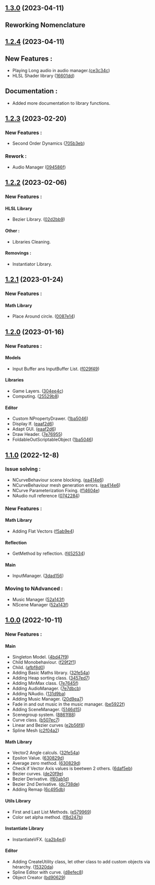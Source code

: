 ## [1.3.0](https://github.com/NazioLT/NZCore) (2023-04-11)

## Reworking Nomenclature

## [1.2.4](https://github.com/NazioLT/NZCore) (2023-04-11)

## New Features : 
* Playing Long audio in audio manager.([ce3c34c](https://github.com/NazioLT/NZCore/commit/ce3c34c2414ca7ff520cc17357d822cec6489b8f))
* HLSL Shader library ([16601dd](https://github.com/NazioLT/NZCore/commit/16601dddee6c6a35453821ce2ee1d4095e94ad0f))

## Documentation : 
* Added more documentation to library functions.

## [1.2.3](https://github.com/NazioLT/NZCore/releases/tag/1.2.3) (2023-02-20)

### New Features : 
* Second Order Dynamics ([705b3eb](https://github.com/NazioLT/NZCore/commit/705b3ebcec0de0bf49e52b43bb512009df1a8424))

### Rework : 
* Audio Manager ([094586f](https://github.com/NazioLT/NZCore/commit/094586fa093ad5259d9f50f9b0dd5d638d56d5ca))


## [1.2.2](https://github.com/NazioLT/NZCore/releases/tag/1.2.2) (2023-02-06)

### New Features : 

#### HLSL Library
* Bezier Library. ([02d2bb9](https://github.com/NazioLT/NZCore/commit/02d2bb97e581ca29d9a4d987394d3a32e747debd))

#### Other : 
* Libraries Cleaning.

#### Removings : 
* Instantiator Library.

## [1.2.1](https://github.com/NazioLT/NZCore/releases/tag/1.2.1) (2023-01-24)

### New Features :

#### Math Library
* Place Around circle. ([0087e14](https://github.com/NazioLT/NZCore/commit/0087e14408e890e19461c8a41ae2d7a03bdaecca))

## [1.2.0](https://github.com/NazioLT/NZCore/releases/tag/1.2.0) (2023-01-16)

### New Features :

#### Models
* Input Buffer ans InputBuffer List. ([f029f49](https://github.com/NazioLT/NZCore/commit/f029f491b25145e0681a03b13cd115bbbfd1dc2b))

#### Libraries
* Game Layers. ([304ee4c](https://github.com/NazioLT/NZCore/commit/304ee4cdee432c429569da9cfb8b2245b8fce5da))
* Computing. ([25529b8](https://github.com/NazioLT/NZCore/commit/25529b885a89c01ea9c4d1479ba3ef4b1602f336))

#### Editor
* Custom NPropertyDrawer. ([1ba5046](https://github.com/NazioLT/NZCore/commit/1ba5046b3c88d3dd36bfe1f2cb4a37df39a41d64))
* Display If. ([eaaf2d6](https://github.com/NazioLT/NZCore/commit/eaaf2d6cdbfefca52604c76c918f9dc5e07e777f))
* Adapt GUI. ([eaaf2d6](https://github.com/NazioLT/NZCore/commit/eaaf2d6cdbfefca52604c76c918f9dc5e07e777f))
* Draw Header. ([7e76955](https://github.com/NazioLT/NZCore/commit/7e76955258261e170526913ab7e942e9838dae11))
* FoldableOutScriptableObject ([1ba5046](https://github.com/NazioLT/NZCore/commit/1ba5046b3c88d3dd36bfe1f2cb4a37df39a41d64))

## [1.1.0](https://github.com/NazioLT/NZCore/releases/tag/1.1.0) (2022-12-8)

### Issue solving :

* NCurveBehaviour scene blocking. ([ea414e6](https://github.com/NazioLT/NZCore/commit/ea414e640570124c5aa807dcfd6d13a7986a7557))
* NCurveBehaviour mesh generation errors. ([ea414e6](https://github.com/NazioLT/NZCore/commit/ea414e640570124c5aa807dcfd6d13a7986a7557))
* NCurve Parameterization Fixing. ([f14604e](https://github.com/NazioLT/NZCore/commit/f14604ef336d064123c34d92f2d2fe3e259a88ee))
* NAudio null reference ([0742284](https://github.com/NazioLT/NZCore/commit/07422847b208b25a1aa6a38a1ebdeb810bece3cf))

### New Features :

#### Math Library
* Adding Flat Vectors ([f5ab9e4](https://github.com/NazioLT/NZCore/commit/f5ab9e48eedbe82d8b64bc3ee460ee69a3973804))

#### Reflection
* GetMethod by reflection. ([f452534](https://github.com/NazioLT/NZCore/commit/f452534f49c42339b4a4b431b74aae497f8f2816))

#### Main
* InputManager. ([3dad156](https://github.com/NazioLT/NZCore/commit/3dad156e143c8905aa97fb40090283913870f9ee))

### Moving to NAdvanced :

* Music Manager ([52a143f](https://github.com/NazioLT/NZCore/commit/52a143f162743bf9b4cd2e2eb2c7bcb446963009))
* NScene Manager ([52a143f](https://github.com/NazioLT/NZCore/commit/52a143f162743bf9b4cd2e2eb2c7bcb446963009))

## [1.0.0](https://github.com/NazioLT/NZCore/releases/tag/1.0.0) (2022-10-11)


### New Features :

#### Main

* Singleton Model. ([4bd47f9](https://github.com/NazioLT/NZCore/commit/4bd47f984792e7fdb75d74b28b530e73e3c865c3))
* Child Monobehaviour. ([f29f2f1](https://github.com/NazioLT/NZCore/commit/f29f2f141f031dd9b24ee135425399ea1b110ce2))
* Child. ([afbf8d0](https://github.com/NazioLT/NZCore/commit/afbf8d02e538af89cc7b2f7a7539217d28d8c501))
* Adding Basic Maths library. ([32fe54a](https://github.com/NazioLT/NZCore/commit/f29f2f141f031dd9b24ee135425399ea1b110ce2))
* Adding Heap sorting class. ([3457ed7](https://github.com/NazioLT/NZCore/commit/3457ed7b043af7675a5b5d885475539d34a691db))
* Adding MinMax class. ([7e7645f](https://github.com/NazioLT/NZCore/commit/7e7645f1d7913cc0c4aec82334ab6d49cf01cf59))
* Adding AudioManager. ([7e7dbcb](https://github.com/NazioLT/NZCore/commit/7e7dbcbcfcb0d7e9e28a56854bfb4e4ee2617fdc))
* Adding NAudio. ([131d9ba](https://github.com/NazioLT/NZCore/commit/131d9ba1afec44192ed064e517fa6921485f226d))
* Adding Music Manager. ([20d9ea7](https://github.com/NazioLT/NZCore/commit/20d9ea7d66514c7695e8bf08062dbdcd614c4dfc))
* Fade in and out music in the music manager. ([be5922f](https://github.com/NazioLT/NZCore/commit/be5922ff8f4e5cb8d401e942fab158c93f6befc6))
* Adding SceneManager. ([5146d15](https://github.com/NazioLT/NZCore/commit/5146d15d42d3723849982c4645ea6af1dc94367f))
* Scenegroup system. ([8861f88](https://github.com/NazioLT/NZCore/commit/8861f88247bcd581439f2ef9eceb3d2f0ad3aca1))
* Curve class. ([b507ec7](https://github.com/NazioLT/NZCore/commit/b507ec7de772d79bbc840f6ae1bca69780a6d154))
* Linear and Bezier curves ([e2b56f8](https://github.com/NazioLT/NZCore/commit/e2b56f874871b92a5f7fafda06e7c1fada5da106))
* Spline Mesh ([c2f04a2](https://github.com/NazioLT/NZCore/commit/c2f04a260945d8701397bf74efd7d9b05bb86d67))

#### Math Library

* Vector2 Angle calculs. ([32fe54a](https://github.com/NazioLT/NZCore/commit/f29f2f141f031dd9b24ee135425399ea1b110ce2))
* Epsilon Value. ([630829d](https://github.com/NazioLT/NZCore/commit/630829d3267bf617d7b0e349b061f5d9e2f008cb))
* Average zero method. ([630829d](https://github.com/NazioLT/NZCore/commit/630829d3267bf617d7b0e349b061f5d9e2f008cb))
* Check if Vector Axis values is beetwen 2 others. ([6daf5eb](https://github.com/NazioLT/NZCore/commit/6daf5ebce600e69b847e963a7a09701a1e2e54ad))
* Bezier curves. ([de20f9e](https://github.com/NazioLT/NZCore/commit/de20f9e6da5267583d03c9d35c55a0132c302175))
* Bezier Derivative. ([f60ab1d](https://github.com/NazioLT/NZCore/commit/f60ab1dc6894555bf036b584d3be0cc8d2a31ae6))
* Bezier 2nd Derivative. ([dc738de](https://github.com/NazioLT/NZCore/commit/dc738de682a9671853509366bfbd0f6d0ef45325))
* Adding Remap ([6c495db](https://github.com/NazioLT/NZCore/commit/6c495db4f8839c58301403882514566ea37b7c74))

#### Utils Library

* First and Last List Methods. ([e579969](https://github.com/NazioLT/NZCore/commit/e57996964125c169d94f80462f7e23387e7b6a95))
* Color set alpha method. ([f8d247b](https://github.com/NazioLT/NZCore/commit/f8d247b91c5566ee6a3cb4f4f7e5ec7c7c9974e3))

#### Instantiate Library

* InstantiateVFX. ([ca2b4e4](https://github.com/NazioLT/NZCore/commit/ca2b4e4304fd4b4152750328198c88580185b6a7))

#### Editor

* Adding CreateUtility class, let other class to add custom objects via hérarchy. ([15320da](https://github.com/NazioLT/NZCore/commit/15320dab33312f7fe242a9c3ae960056c5bc99bd))
* Spline Editor with curve. ([d8efec8](https://github.com/NazioLT/NZCore/commit/d8efec863114862a67f6d16bc3f8cde3fedf4390))
* Object Creator ([bd90629](https://github.com/NazioLT/NZCore/commit/bd906298006917216eb84456afcc93146f61758c))
